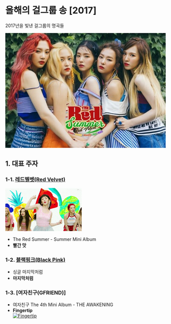# 올해의 걸그룹 송 [2017]
2017년을 빛낸 걸그룹의 명곡들

![redvelvet](./Red-Velvet1.jpg)

## 1. 대표 주자


### 1-1. [레드벨벳(Red Velvet)](http://www.melon.com/artist/detail.htm?artistId=780066)
![rv1](./rv1.gif)

- The Red Summer - Summer Mini Album
- **빨간 맛**


### 1-2. [블랙핑크(Black Pink)](http://www.melon.com/artist/timeline.htm?artistId=995169)

- 싱글 마지막처럼
- **마지막처럼**

### 1-3. [여자친구(GFRIEND)]
- 여자친구 The 4th Mini Album - THE AWAKENING
- **Fingertip**<br  />
 [![Fingertip](http://img.youtube.com/vi/i1n_1jrUEjU/2.jpg)](https://www.youtube.com/watch?v=i1n_1jrUEjU)
